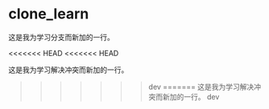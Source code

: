 # clone_learn

这是我为学习分支而新加的一行。

<<<<<<< HEAD
<<<<<<< HEAD

这是我为学习解决冲突而新加的一行。
>>>>>>> dev
=======
这是我为学习解决冲突而新加的一行。
>>>>>>> dev
